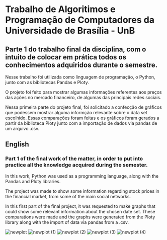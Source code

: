 # Trabalho de Algoritimos e Programação de Computadores da Universidade de Brasília - UnB
## Parte 1 do trabalho final da disciplina, com o intuito de colocar em prática todos os conhecimentos adquiridos durante o semestre. 

Nesse trabalho foi utilizada como linguagem de programação, o Python, junto com as bibliotecas Pandas e Ploty.

O projeto foi feito para mostrar algumas informações referentes aos preços das ações no mercado financeiro, de algumas das principais redes sociais.

Nessa primeira parte do projeto final, foi solicitado a confecção de gráficos que podessem mostrar alguma informção relevante sobre o data set escolhido. Essas comparações foram feitas e os gráficos foram gerados a partir da biblioteca Ploty junto com a importação de dados via pandas de um arquivo .csv.



## English
### Part 1 of the final work of the matter, in order to put into practice all the knowledge acquired during the semester.

In this work, Python was used as a programming language, along with the Pandas and Ploty libraries.

The project was made to show some information regarding stock prices in the financial market, from some of the main social networks.

In this first part of the final project, it was requested to make graphs that could show some relevant information about the chosen date set. These comparations were made and the graphs were generated from the Ploty library along with the import of data via pandas from a .csv.



![newplot](https://user-images.githubusercontent.com/102708746/213873240-5ebe276c-ea38-4868-a55d-350a16826563.png)
![newplot (1)](https://user-images.githubusercontent.com/102708746/213873243-8cd08eaf-d6e7-402c-b477-9c8c05982b81.png)
![newplot (2)](https://user-images.githubusercontent.com/102708746/213873247-26207cdc-53e0-44ca-8b6e-23ed7e901298.png)
![newplot (3)](https://user-images.githubusercontent.com/102708746/213873251-5ffab36c-18b6-48a1-a167-fef7669eeebe.png)
![newplot (4)](https://user-images.githubusercontent.com/102708746/213873255-5a5ade34-f277-46a7-9c53-c4894a75b933.png)
